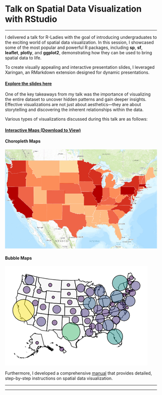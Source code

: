 # **Talk on Spatial Data Visualization with RStudio**
---

I delivered a talk for R-Ladies with the goal of introducing undergraduates to the exciting world of spatial data visualization. In this session, I showcased some of the most popular and powerful R packages, including **sp**, **sf**, **leaflet**, **plotly**, and **ggplot2**, demonstrating how they can be used to bring spatial data to life.

To create visually appealing and interactive presentation slides, I leveraged Xaringan, an RMarkdown extension designed for dynamic presentations.
#### [Explore the slides here](https://isharawijayaratne.github.io/spatialDataVisualizations/RLadies_presentation.html)


One of the key takeaways from my talk was the importance of visualizing the entire dataset to uncover hidden patterns and gain deeper insights. Effective visualizations are not just about aesthetics—they are about storytelling and discovering the inherent relationships within the data.

Various types of visualizations discussed during this talk are as follows:

#### [Interactive Maps (Download to View)](https://drive.google.com/file/d/1oEWq9bTVn8mbkmRTfCxDBbLJ0IxP6eY5/view?usp=drive_link) 

#### Choropleth Maps
![Choropleth Maps](https://github.com/isharaWijayaratne/spatialDataVisualizations/blob/main/presentation_images/choropleth.png)

#### Bubble Maps
![Bubble Maps](https://github.com/isharaWijayaratne/spatialDataVisualizations/blob/main/presentation_images/bubble_maps.png)


Furthermore, I developed a comprehensive [manual](https://drive.google.com/file/d/1oDOCXKad6s70uYlh_Tyhon68yMG_TS7N/view?usp=drive_link) that provides detailed, step-by-step instructions on spatial data visualization.


---

---
